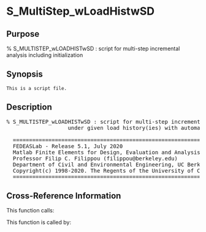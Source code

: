 
<!-- <a name="_top"></a>
<div><a href="../../index.md">Home</a> &gt;  <a href="#">src</a> &gt; <a href="index.md">Solution_Scripts</a> &gt; S_MultiStep_wLoadHistwSD.m</div> -->

<!--<table width="100%"><tr><td align="left"><a href="../../index.md"><img alt="<" border="0" src="../../left.png">&nbsp;Master index</a></td>
<td align="right"><a href="index.md">Index for src\Solution_Scripts&nbsp;<img alt=">" border="0" src="../../right.png"></a></td></tr></table>-->
# S_MultiStep_wLoadHistwSD
<!-- <h1>S_MultiStep_wLoadHistwSD
</h1> -->

## <a name="_name"></a>Purpose

<!-- <h2 id="purpose"><a name="_name"></a>Purpose</h2> -->

% S_MULTISTEP_wLOADHISTwSD : script for multi-step incremental analysis including initialization

<!-- <div class="box"><strong>% S_MULTISTEP_wLOADHISTwSD : script for multi-step incremental analysis including initialization</strong></div> -->

## <a name="_synopsis"></a>Synopsis

`This is a script file.` 
## <a name="_description"></a>Description

<pre class="comment">% S_MULTISTEP_wLOADHISTwSD : script for multi-step incremental analysis including initialization
                   under given load history(ies) with automatic time step division and rescaling 

  =========================================================================================
  FEDEASLab - Release 5.1, July 2020
  Matlab Finite Elements for Design, Evaluation and Analysis of Structures
  Professor Filip C. Filippou (filippou@berkeley.edu)
  Department of Civil and Environmental Engineering, UC Berkeley
  Copyright(c) 1998-2020. The Regents of the University of California. All Rights Reserved.
  =========================================================================================</pre>
<!-- <div class="fragment"><pre class="comment">% S_MULTISTEP_wLOADHISTwSD : script for multi-step incremental analysis including initialization
                   under given load history(ies) with automatic time step division and rescaling 

  =========================================================================================
  FEDEASLab - Release 5.1, July 2020
  Matlab Finite Elements for Design, Evaluation and Analysis of Structures
  Professor Filip C. Filippou (filippou@berkeley.edu)
  Department of Civil and Environmental Engineering, UC Berkeley
  Copyright(c) 1998-2020. The Regents of the University of California. All Rights Reserved.
  =========================================================================================</pre></div> -->

<!-- crossreference -->
## <a name="_cross"></a>Cross-Reference Information

This function calls:
<ul style="list-style-image:url(../../matlabicon.gif)">
</ul>
This function is called by:
<ul style="list-style-image:url(../../matlabicon.gif)">
</ul>
<!-- crossreference -->




<!-- <hr><address>Generated on Wed 08-Jul-2020 17:32:04 by <strong><a href="http://www.artefact.tk/software/matlab/m2html/" title="Matlab Documentation in HTML">m2html</a></strong> &copy; 2005</address> -->